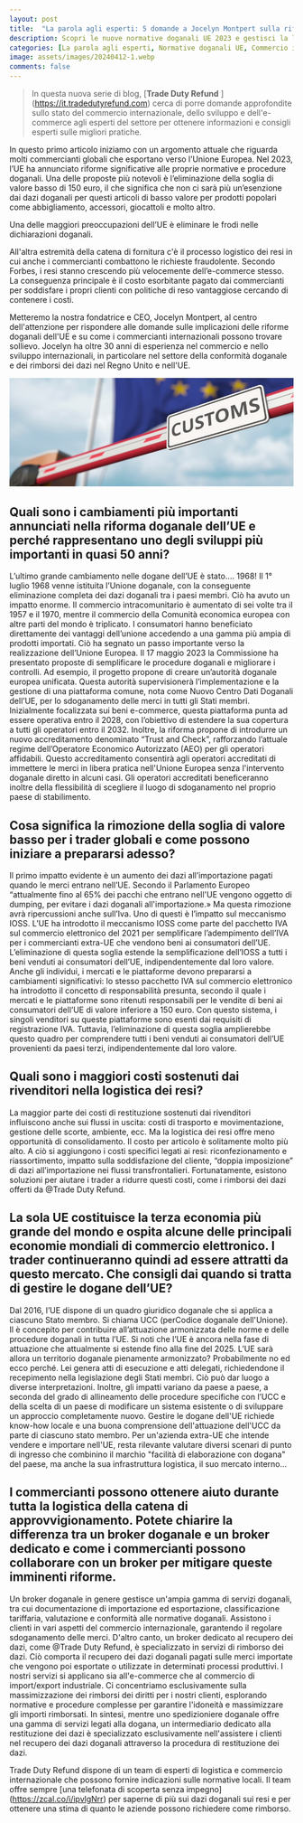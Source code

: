 ```yaml
---
layout: post
title:  "La parola agli esperti: 5 domande a Jocelyn Montpert sulla riforma doganale dell'UE"
description: Scopri le nuove normative doganali UE 2023 e gestisci la logistica dei resi nell'e-commerce. Consigli di esperti da Trade Duty Refund!
categories: [La parola agli esperti, Normative doganali UE, Commercio internazionale, E-commerce, Logistica dei resi]
image: assets/images/20240412-1.webp
comments: false
---
```

>In questa nuova serie di blog, [**Trade Duty Refund** ] (https://it.tradedutyrefund.com) cerca di porre domande approfondite sullo stato del commercio internazionale, dello sviluppo e dell'e-commerce agli esperti del settore per ottenere informazioni e consigli esperti sulle migliori pratiche.

In questo primo articolo iniziamo con un argomento attuale che riguarda molti commercianti globali che esportano verso l’Unione Europea. Nel 2023, l’UE ha annunciato riforme significative alle proprie normative e procedure doganali. Una delle proposte più notevoli è l’eliminazione della soglia di valore basso di 150 euro, il che significa che non ci sarà più un’esenzione dai dazi doganali per questi articoli di basso valore per prodotti popolari come abbigliamento, accessori, giocattoli e molto altro.

Una delle maggiori preoccupazioni dell’UE è eliminare le frodi nelle dichiarazioni doganali.

All'altra estremità della catena di fornitura c'è il processo logistico dei resi in cui anche i commercianti combattono le richieste fraudolente. Secondo Forbes, i resi stanno crescendo più velocemente dell’e-commerce stesso. La conseguenza principale è il costo esorbitante pagato dai commercianti per soddisfare i propri clienti con politiche di reso vantaggiose cercando di contenere i costi.

Metteremo la nostra fondatrice e CEO, Jocelyn Montpert, al centro dell'attenzione per rispondere alle domande sulle implicazioni delle riforme doganali dell'UE e su come i commercianti internazionali possono trovare sollievo. Jocelyn ha oltre 30 anni di esperienza nel commercio e nello sviluppo internazionali, in particolare nel settore della conformità doganale e dei rimborsi dei dazi nel Regno Unito e nell'UE.

![L'immagine mostra una barriera doganale al confine come illustrazione dell'unione doganale dell'UE](/assets/images/20240412-2.jpg)

## Quali sono i cambiamenti più importanti annunciati nella riforma doganale dell’UE e perché rappresentano uno degli sviluppi più importanti in quasi 50 anni?

L’ultimo grande cambiamento nelle dogane dell’UE è stato…. 1968!
Il 1° luglio 1968 venne istituita l’Unione doganale, con la conseguente eliminazione completa dei dazi doganali tra i paesi membri. Ciò ha avuto un impatto enorme. Il commercio intracomunitario è aumentato di sei volte tra il 1957 e il 1970, mentre il commercio della Comunità economica europea con altre parti del mondo è triplicato. I consumatori hanno beneficiato direttamente dei vantaggi dell’unione accedendo a una gamma più ampia di prodotti importati. Ciò ha segnato un passo importante verso la realizzazione dell’Unione Europea. 
Il 17 maggio 2023 la Commissione ha presentato proposte di semplificare le procedure doganali e migliorare i controlli.
Ad esempio, il progetto propone di creare un’autorità doganale europea unificata. Questa autorità supervisionerà l’implementazione e la gestione di una piattaforma comune, nota come Nuovo Centro Dati Doganali dell’UE, per lo sdoganamento delle merci in tutti gli Stati membri. Inizialmente focalizzata sui beni e-commerce, questa piattaforma punta ad essere operativa entro il 2028, con l’obiettivo di estendere la sua copertura a tutti gli operatori entro il 2032.
Inoltre, la riforma propone di introdurre un nuovo accreditamento denominato “Trust and Check”, rafforzando l’attuale regime dell’Operatore Economico Autorizzato (AEO) per gli operatori affidabili. Questo accreditamento consentirà agli operatori accreditati di immettere le merci in libera pratica nell'Unione Europea senza l'intervento doganale diretto in alcuni casi. Gli operatori accreditati beneficeranno inoltre della flessibilità di scegliere il luogo di sdoganamento nel proprio paese di stabilimento.

## Cosa significa la rimozione della soglia di valore basso per i trader globali e come possono iniziare a prepararsi adesso?
Il primo impatto evidente è un aumento dei dazi all’importazione pagati quando le merci entrano nell’UE. Secondo il Parlamento Europeo “attualmente fino al 65% dei pacchi che entrano nell'UE vengono oggetto di dumping, per evitare i dazi doganali all'importazione.»
Ma questa rimozione avrà ripercussioni anche sull’Iva.
Uno di questi è l’impatto sul meccanismo IOSS. L’UE ha introdotto il meccanismo IOSS come parte del pacchetto IVA sul commercio elettronico del 2021 per semplificare l’adempimento dell’IVA per i commercianti extra-UE che vendono beni ai consumatori dell’UE. L’eliminazione di questa soglia estende la semplificazione dell’IOSS a tutti i beni venduti ai consumatori dell’UE, indipendentemente dal loro valore.
Anche gli individui, i mercati e le piattaforme devono prepararsi a cambiamenti significativi: lo stesso pacchetto IVA sul commercio elettronico ha introdotto il concetto di responsabilità presunta, secondo il quale i mercati e le piattaforme sono ritenuti responsabili per le vendite di beni ai consumatori dell’UE di valore inferiore a 150 euro. Con questo sistema, i singoli venditori su queste piattaforme sono esenti dai requisiti di registrazione IVA. Tuttavia, l’eliminazione di questa soglia amplierebbe questo quadro per comprendere tutti i beni venduti ai consumatori dell’UE provenienti da paesi terzi, indipendentemente dal loro valore.

## Quali sono i maggiori costi sostenuti dai rivenditori nella logistica dei resi?
La maggior parte dei costi di restituzione sostenuti dai rivenditori influiscono anche sui flussi in uscita: costi di trasporto e movimentazione, gestione delle scorte, ambiente, ecc. Ma la logistica dei resi offre meno opportunità di consolidamento. Il costo per articolo è solitamente molto più alto.
A ciò si aggiungono i costi specifici legati ai resi: riconfezionamento e riassortimento, impatto sulla soddisfazione del cliente, “doppia imposizione” di dazi all’importazione nei flussi transfrontalieri. Fortunatamente, esistono soluzioni per aiutare i trader a ridurre questi costi, come i rimborsi dei dazi offerti da @Trade Duty Refund.

## La sola UE costituisce la terza economia più grande del mondo e ospita alcune delle principali economie mondiali di commercio elettronico. I trader continueranno quindi ad essere attratti da questo mercato. Che consigli dai quando si tratta di gestire le dogane dell’UE?

Dal 2016, l’UE dispone di un quadro giuridico doganale che si applica a ciascuno Stato membro. Si chiama UCC (perCodice doganale dell'Unione). Il è concepito per contribuire all’attuazione armonizzata delle norme e delle procedure doganali in tutta l’UE. Si noti che l’UE è ancora nella fase di attuazione che attualmente si estende fino alla fine del 2025.
L’UE sarà allora un territorio doganale pienamente armonizzato? Probabilmente no ed ecco perché. Lei genera atti di esecuzione e atti delegati, richiedendone il recepimento nella legislazione degli Stati membri. Ciò può dar luogo a diverse interpretazioni. Inoltre, gli impatti variano da paese a paese, a seconda del grado di allineamento delle procedure specifiche con l’UCC e della scelta di un paese di modificare un sistema esistente o di sviluppare un approccio completamente nuovo. 
Gestire le dogane dell'UE richiede know-how locale e una buona comprensione dell'attuazione dell'UCC da parte di ciascuno stato membro. Per un'azienda extra-UE che intende vendere e importare nell'UE, resta rilevante valutare diversi scenari di punto di ingresso che combinino il marchio "facilità di elaborazione con dogana" del paese, ma anche la sua infrastruttura logistica, il suo mercato interno...

## I commercianti possono ottenere aiuto durante tutta la logistica della catena di approvvigionamento. Potete chiarire la differenza tra un broker doganale e un broker dedicato e come i commercianti possono collaborare con un broker per mitigare queste imminenti riforme.

Un broker doganale in genere gestisce un'ampia gamma di servizi doganali, tra cui documentazione di importazione ed esportazione, classificazione tariffaria, valutazione e conformità alle normative doganali. Assistono i clienti in vari aspetti del commercio internazionale, garantendo il regolare sdoganamento delle merci.
D'altro canto, un broker dedicato al recupero dei dazi, come @Trade Duty Refund, è specializzato in servizi di rimborso dei dazi. Ciò comporta il recupero dei dazi doganali pagati sulle merci importate che vengono poi esportate o utilizzate in determinati processi produttivi. I nostri servizi si applicano sia all'e-commerce che al commercio di import/export industriale. Ci concentriamo esclusivamente sulla massimizzazione dei rimborsi dei diritti per i nostri clienti, esplorando normative e procedure complesse per garantire l'idoneità e massimizzare gli importi rimborsati.
In sintesi, mentre uno spedizioniere doganale offre una gamma di servizi legati alla dogana, un intermediario dedicato alla restituzione dei dazi è specializzato esclusivamente nell'assistere i clienti nel recupero dei dazi doganali attraverso la procedura di restituzione dei dazi.

Trade Duty Refund dispone di un team di esperti di logistica e commercio internazionale che possono fornire indicazioni sulle normative locali. Il team offre sempre [una telefonata di scoperta senza impegno] (https://zcal.co/i/ipvlgNrr) per saperne di più sui dazi doganali sui resi e per ottenere una stima di quanto le aziende possono richiedere come rimborso.